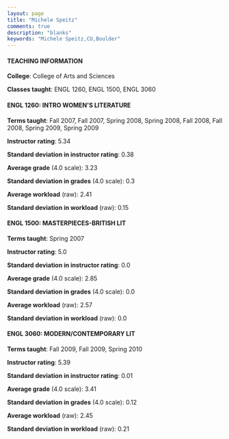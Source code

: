 ```yaml
---
layout: page
title: "Michele Speitz" 
comments: true
description: "blanks"
keywords: "Michele Speitz,CU,Boulder"
---
```

<head>
<script src="https://ajax.googleapis.com/ajax/libs/jquery/2.1.3/jquery.min.js"></script>
<script src="https://dl.dropboxusercontent.com/s/pc42nxpaw1ea4o9/highcharts.js?dl=0"></script>
<!-- <script src="../assets/js/highcharts.js"></script> -->
<style type="text/css">@font-face {
	font-family: "Bebas Neue";
	src: url(https://www.filehosting.org/file/details/544349/BebasNeue Regular.otf) format("opentype");
	}
	h1.Bebas { 
		font-family: "Bebas Neue", Verdana, Tahoma;
	}
</style>
</head>
	   
#### TEACHING INFORMATION

**College**: College of Arts and Sciences

**Classes taught**: ENGL 1260, ENGL 1500, ENGL 3060

#### ENGL 1260: INTRO WOMEN'S LITERATURE

**Terms taught**: Fall 2007, Fall 2007, Spring 2008, Spring 2008, Fall 2008, Fall 2008, Spring 2009, Spring 2009

**Instructor rating**: 5.34

**Standard deviation in instructor rating**: 0.38

**Average grade** (4.0 scale): 3.23

**Standard deviation in grades** (4.0 scale): 0.3

**Average workload** (raw): 2.41

**Standard deviation in workload** (raw): 0.15

#### ENGL 1500: MASTERPIECES-BRITISH LIT

**Terms taught**: Spring 2007

**Instructor rating**: 5.0

**Standard deviation in instructor rating**: 0.0

**Average grade** (4.0 scale): 2.85

**Standard deviation in grades** (4.0 scale): 0.0

**Average workload** (raw): 2.57

**Standard deviation in workload** (raw): 0.0

#### ENGL 3060: MODERN/CONTEMPORARY LIT

**Terms taught**: Fall 2009, Fall 2009, Spring 2010

**Instructor rating**: 5.39

**Standard deviation in instructor rating**: 0.01

**Average grade** (4.0 scale): 3.41

**Standard deviation in grades** (4.0 scale): 0.12

**Average workload** (raw): 2.45

**Standard deviation in workload** (raw): 0.21

